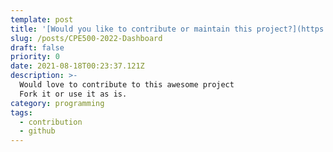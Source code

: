 ```yaml
---
template: post
title: '[Would you like to contribute or maintain this project?](https://github.com/CrazyChickenDev/CPE500-2022)'
slug: /posts/CPE500-2022-Dashboard
draft: false
priority: 0
date: 2021-08-18T00:23:37.121Z
description: >-
  Would love to contribute to this awesome project
  Fork it or use it as is.
category: programming
tags:
  - contribution
  - github
---
```

